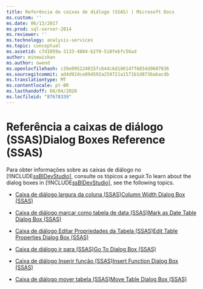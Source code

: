 ```yaml
---
title: Referência de caixas de diálogo (SSAS) | Microsoft Docs
ms.custom: ''
ms.date: 06/13/2017
ms.prod: sql-server-2014
ms.reviewer: ''
ms.technology: analysis-services
ms.topic: conceptual
ms.assetid: c7d1059a-3133-4884-b2f0-518febfc56ad
author: minewiskan
ms.author: owend
ms.openlocfilehash: c39e095224015fc644c6d186147f6854d9607836
ms.sourcegitcommit: ad4d92dce894592a259721a1571b1d8736abacdb
ms.translationtype: MT
ms.contentlocale: pt-BR
ms.lasthandoff: 08/04/2020
ms.locfileid: "87678339"
---
```

# <a name="dialog-boxes-reference-ssas"></a><span data-ttu-id="ab92d-102">Referência a caixas de diálogo (SSAS)</span><span class="sxs-lookup"><span data-stu-id="ab92d-102">Dialog Boxes Reference (SSAS)</span></span>
  <span data-ttu-id="ab92d-103">Para obter informações sobre as caixas de diálogo no [!INCLUDE[ssBIDevStudio](../includes/ssbidevstudio-md.md)], consulte os tópicos a seguir.</span><span class="sxs-lookup"><span data-stu-id="ab92d-103">To learn about the dialog boxes in [!INCLUDE[ssBIDevStudio](../includes/ssbidevstudio-md.md)], see the following topics.</span></span>  
  
-   [<span data-ttu-id="ab92d-104">Caixa de diálogo largura da coluna &#40;SSAS&#41;</span><span class="sxs-lookup"><span data-stu-id="ab92d-104">Column Width Dialog Box &#40;SSAS&#41;</span></span>](column-width-dialog-box-ssas.md)  
  
-   [<span data-ttu-id="ab92d-105">Caixa de diálogo marcar como tabela de data &#40;SSAS&#41;</span><span class="sxs-lookup"><span data-stu-id="ab92d-105">Mark as Date Table Dialog Box &#40;SSAS&#41;</span></span>](mark-as-date-table-dialog-box-ssas.md)  
  
-   [<span data-ttu-id="ab92d-106">Caixa de diálogo Editar Propriedades da Tabela &#40;SSAS&#41;</span><span class="sxs-lookup"><span data-stu-id="ab92d-106">Edit Table Properties Dialog Box &#40;SSAS&#41;</span></span>](edit-table-properties-dialog-box-ssas.md)  
  
-   [<span data-ttu-id="ab92d-107">Caixa de diálogo ir para &#40;SSAS&#41;</span><span class="sxs-lookup"><span data-stu-id="ab92d-107">Go To Dialog Box &#40;SSAS&#41;</span></span>](go-to-dialog-box-ssas.md)  
  
-   [<span data-ttu-id="ab92d-108">Caixa de diálogo Inserir função &#40;SSAS&#41;</span><span class="sxs-lookup"><span data-stu-id="ab92d-108">Insert Function Dialog Box &#40;SSAS&#41;</span></span>](insert-function-dialog-box-ssas.md)  
  
-   [<span data-ttu-id="ab92d-109">Caixa de diálogo mover tabela &#40;SSAS&#41;</span><span class="sxs-lookup"><span data-stu-id="ab92d-109">Move Table Dialog Box &#40;SSAS&#41;</span></span>](move-table-dialog-box-ssas.md)  
  
  
